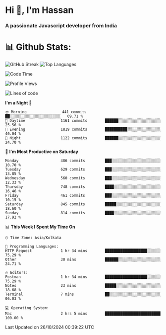 # Hi 👋, I'm Hassan
### A passionate Javascript developer from India


# 📊 Github Stats:
![GitHub Streak](https://github-readme-streak-stats.herokuapp.com/?user=codeblooded47&theme=dracula&hide_border=false)
![Top Languages](https://github-readme-stats.vercel.app/api/top-langs/?username=codeblooded47&layout=compact&theme=dracula)



<!--START_SECTION:waka-->
![Code Time](http://img.shields.io/badge/Code%20Time-853%20hrs%2058%20mins-blue)

![Profile Views](http://img.shields.io/badge/Profile%20Views-0-blue)

![Lines of code](https://img.shields.io/badge/From%20Hello%20World%20I%27ve%20Written-23.6%20million%20lines%20of%20code-blue)

**I'm a Night 🦉** 

```text
🌞 Morning                441 commits         ██░░░░░░░░░░░░░░░░░░░░░░░   09.71 % 
🌆 Daytime                1161 commits        ██████░░░░░░░░░░░░░░░░░░░   25.56 % 
🌃 Evening                1819 commits        ██████████░░░░░░░░░░░░░░░   40.04 % 
🌙 Night                  1122 commits        ██████░░░░░░░░░░░░░░░░░░░   24.70 % 
```
📅 **I'm Most Productive on Saturday** 

```text
Monday                   486 commits         ███░░░░░░░░░░░░░░░░░░░░░░   10.70 % 
Tuesday                  629 commits         ███░░░░░░░░░░░░░░░░░░░░░░   13.85 % 
Wednesday                560 commits         ███░░░░░░░░░░░░░░░░░░░░░░   12.33 % 
Thursday                 748 commits         ████░░░░░░░░░░░░░░░░░░░░░   16.46 % 
Friday                   461 commits         ███░░░░░░░░░░░░░░░░░░░░░░   10.15 % 
Saturday                 845 commits         █████░░░░░░░░░░░░░░░░░░░░   18.60 % 
Sunday                   814 commits         ████░░░░░░░░░░░░░░░░░░░░░   17.92 % 
```


📊 **This Week I Spent My Time On** 

```text
🕑︎ Time Zone: Asia/Kolkata

💬 Programming Languages: 
HTTP Request             1 hr 34 mins        ███████████████████░░░░░░   75.29 % 
Other                    30 mins             ██████░░░░░░░░░░░░░░░░░░░   24.71 % 

🔥 Editors: 
Postman                  1 hr 34 mins        ███████████████████░░░░░░   75.29 % 
Notes                    23 mins             █████░░░░░░░░░░░░░░░░░░░░   18.68 % 
Terminal                 7 mins              ██░░░░░░░░░░░░░░░░░░░░░░░   06.03 % 

💻 Operating System: 
Mac                      2 hrs 5 mins        █████████████████████████   100.00 % 
```


 Last Updated on 26/10/2024 00:39:22 UTC
<!--END_SECTION:waka-->

